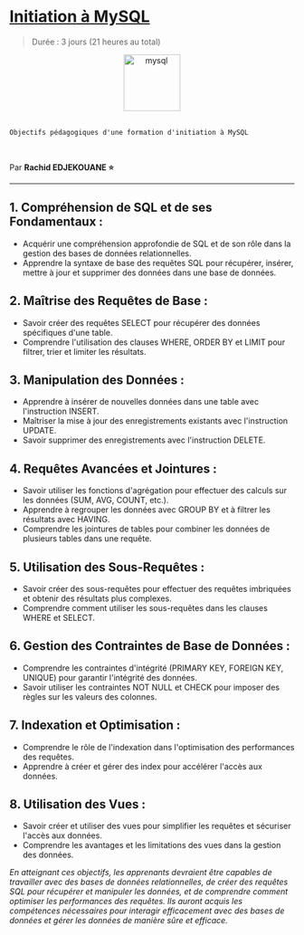 # [Initiation à MySQL](https://mariadb.com/kb/en/data-types/)

> Durée : 3 jours (21 heures au total)

<center>
<img src="./support/context/img/logo.png" alt="mysql" width="100">
</center>

<br>

    Objectifs pédagogiques d'une formation d'initiation à MySQL

<br>

Par **Rachid EDJEKOUANE ⭐️**

---

## 1. Compréhension de SQL et de ses Fondamentaux :

-   Acquérir une compréhension approfondie de SQL et de son rôle dans la gestion des bases de données relationnelles.
-   Apprendre la syntaxe de base des requêtes SQL pour récupérer, insérer, mettre à jour et supprimer des données dans une base de données.

## 2. Maîtrise des Requêtes de Base :

-   Savoir créer des requêtes SELECT pour récupérer des données spécifiques d'une table.
-   Comprendre l'utilisation des clauses WHERE, ORDER BY et LIMIT pour filtrer, trier et limiter les résultats.

## 3. Manipulation des Données :

-   Apprendre à insérer de nouvelles données dans une table avec l'instruction INSERT.
-   Maîtriser la mise à jour des enregistrements existants avec l'instruction UPDATE.
-   Savoir supprimer des enregistrements avec l'instruction DELETE.

## 4. Requêtes Avancées et Jointures :

-   Savoir utiliser les fonctions d'agrégation pour effectuer des calculs sur les données (SUM, AVG, COUNT, etc.).
-   Apprendre à regrouper les données avec GROUP BY et à filtrer les résultats avec HAVING.
-   Comprendre les jointures de tables pour combiner les données de plusieurs tables dans une requête.

## 5. Utilisation des Sous-Requêtes :

-   Savoir créer des sous-requêtes pour effectuer des requêtes imbriquées et obtenir des résultats plus complexes.
-   Comprendre comment utiliser les sous-requêtes dans les clauses WHERE et SELECT.

## 6. Gestion des Contraintes de Base de Données :

-   Comprendre les contraintes d'intégrité (PRIMARY KEY, FOREIGN KEY, UNIQUE) pour garantir l'intégrité des données.
-   Savoir utiliser les contraintes NOT NULL et CHECK pour imposer des règles sur les valeurs des colonnes.

## 7. Indexation et Optimisation :

-   Comprendre le rôle de l'indexation dans l'optimisation des performances des requêtes.
-   Apprendre à créer et gérer des index pour accélérer l'accès aux données.

## 8. Utilisation des Vues :

-   Savoir créer et utiliser des vues pour simplifier les requêtes et sécuriser l'accès aux données.
-   Comprendre les avantages et les limitations des vues dans la gestion des données.

_En atteignant ces objectifs, les apprenants devraient être capables de travailler avec des bases de données relationnelles, de créer des requêtes SQL pour récupérer et manipuler les données, et de comprendre comment optimiser les performances des requêtes. Ils auront acquis les compétences nécessaires pour interagir efficacement avec des bases de données et gérer les données de manière sûre et efficace._
